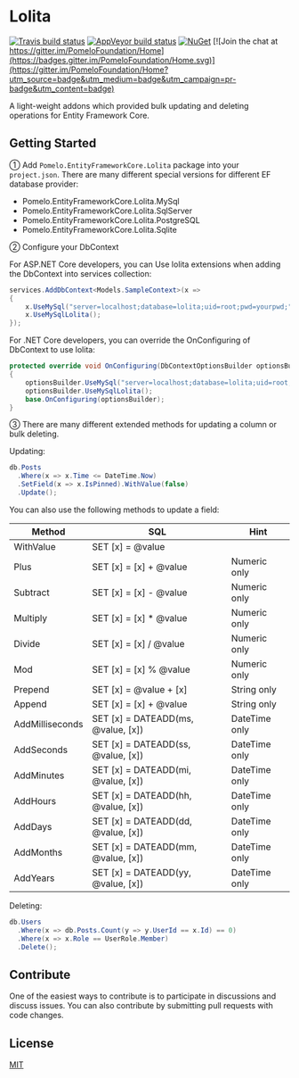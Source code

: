 # Lolita

[![Travis build status](https://img.shields.io/travis/PomeloFoundation/Lolita.svg?label=travis-ci&branch=master&style=flat-square)](https://travis-ci.org/PomeloFoundation/Lolita)
[![AppVeyor build status](https://img.shields.io/appveyor/ci/Kagamine/Lolita/master.svg?label=appveyor&style=flat-square)](https://ci.appveyor.com/project/Kagamine/lolita/branch/master) [![NuGet](https://img.shields.io/nuget/v/Pomelo.EntityFrameworkCore.Lolita.svg?style=flat-square&label=nuget)](https://www.nuget.org/packages/Pomelo.EntityFrameworkCore.Lolita/) [![Join the chat at https://gitter.im/PomeloFoundation/Home](https://badges.gitter.im/PomeloFoundation/Home.svg)](https://gitter.im/PomeloFoundation/Home?utm_source=badge&utm_medium=badge&utm_campaign=pr-badge&utm_content=badge)

A light-weight addons which provided bulk updating and deleting operations for Entity Framework Core.

## Getting Started

① Add `Pomelo.EntityFrameworkCore.Lolita` package into your `project.json`. There are many different special versions for different EF database provider:

- Pomelo.EntityFrameworkCore.Lolita.MySql
- Pomelo.EntityFrameworkCore.Lolita.SqlServer
- Pomelo.EntityFrameworkCore.Lolita.PostgreSQL
- Pomelo.EntityFrameworkCore.Lolita.Sqlite

② Configure your DbContext

For ASP.NET Core developers, you can Use lolita extensions when adding the DbContext into services collection:

```c#
services.AddDbContext<Models.SampleContext>(x =>
{
    x.UseMySql("server=localhost;database=lolita;uid=root;pwd=yourpwd;");
    x.UseMySqlLolita();
});
```

For .NET Core developers, you can override the OnConfiguring of DbContext to use lolita:

```c#
protected override void OnConfiguring(DbContextOptionsBuilder optionsBuilder)
{
    optionsBuilder.UseMySql("server=localhost;database=lolita;uid=root;pwd=yourpwd;");
    optionsBuilder.UseMySqlLolita();
    base.OnConfiguring(optionsBuilder);
}
```

③ There are many different extended methods for updating a column or bulk deleting.

Updating:

```c#
db.Posts
  .Where(x => x.Time <= DateTime.Now)
  .SetField(x => x.IsPinned).WithValue(false)
  .Update();
```

You can also use the following methods to update a field:

| Method | SQL | Hint |
|--------|-----|------|
|WithValue| SET [x] = @value |  |
|Plus| SET [x] = [x] + @value | Numeric only |
|Subtract| SET [x] = [x] - @value | Numeric only |
|Multiply| SET [x] = [x] * @value | Numeric only |
|Divide| SET [x] = [x] / @value | Numeric only |
|Mod| SET [x] = [x] % @value | Numeric only |
|Prepend| SET [x] = @value + [x] | String only |
|Append| SET [x] = [x] + @value | String only |
|AddMilliseconds| SET [x] = DATEADD(ms, @value, [x]) | DateTime only|
|AddSeconds| SET [x] = DATEADD(ss, @value, [x]) | DateTime only|
|AddMinutes| SET [x] = DATEADD(mi, @value, [x]) | DateTime only|
|AddHours| SET [x] = DATEADD(hh, @value, [x]) | DateTime only|
|AddDays| SET [x] = DATEADD(dd, @value, [x]) | DateTime only|
|AddMonths| SET [x] = DATEADD(mm, @value, [x]) | DateTime only|
|AddYears| SET [x] = DATEADD(yy, @value, [x]) | DateTime only|

Deleting:

```c#
db.Users
  .Where(x => db.Posts.Count(y => y.UserId == x.Id) == 0)
  .Where(x => x.Role == UserRole.Member)
  .Delete();
```

## Contribute

One of the easiest ways to contribute is to participate in discussions and discuss issues. You can also contribute by submitting pull requests with code changes.

## License

[MIT](https://github.com/PomeloFoundation/Lolita/blob/master/LICENSE)
